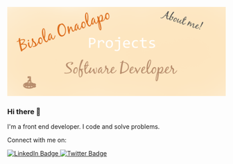 ![Banner](header-img.png)

### Hi there 👋

I'm a front end developer. I code and solve problems.

Connect with me on:

  <div id="badges">
  <a href="https://www.linkedin.com/in/bisola-onaolapo/" target="_blank">
    <img src="https://img.shields.io/badge/LinkedIn-blue?style=for-the-badge&logo=linkedin&logoColor=white" alt="LinkedIn Badge"/>
  </a>
  <a href="https://twitter.com/bisolaDev" target="_blank">
    <img src="https://img.shields.io/badge/Twitter-blue?style=for-the-badge&logo=twitter&logoColor=white" alt="Twitter Badge"/>
  </a>
</div>

